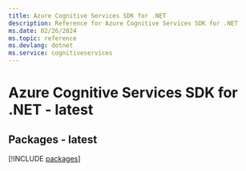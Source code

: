 ```yaml
---
title: Azure Cognitive Services SDK for .NET
description: Reference for Azure Cognitive Services SDK for .NET
ms.date: 02/26/2024
ms.topic: reference
ms.devlang: dotnet
ms.service: cognitiveservices
---
```

# Azure Cognitive Services SDK for .NET - latest
## Packages - latest
[!INCLUDE [packages](cognitive-services-index.md)]